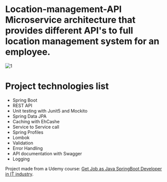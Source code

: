 # Location-management-API Microservice architecture that provides different API's to full location management system for an employee. 
![1](https://user-images.githubusercontent.com/90138393/160385297-3a4b3b37-7fb0-4322-8804-85632f2e17b9.png) 

# Project technologies list
* Spring Boot 
* REST API
* Unit testing with Junit5 and Mockito
* Spring Data JPA
* Caching with EhCashe
* Service to Service call
* Spring Profiles 
* Lombok
* Validation
* Error Handling
* API documentation with Swagger 
* Logging

<p>Project made from a Udemy course: <a href="https://www.udemy.com/course/get-job-as-java-springboot-developer-in-it-industry/" target="_blank">Get Job as Java SpringBoot Developer in IT industry</a>.
